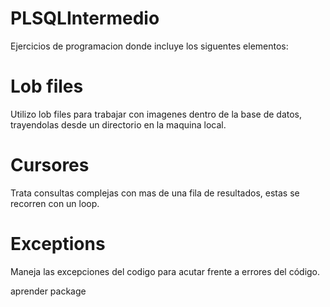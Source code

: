 # PLSQLIntermedio
Ejercicios de programacion donde incluye los siguentes elementos:

# Lob files
Utilizo lob files para trabajar con imagenes dentro de la base de datos, trayendolas desde un directorio en la maquina local.
# Cursores
Trata consultas complejas con mas de una fila de resultados, estas se recorren con un loop.
# Exceptions 
Maneja las excepciones del codigo para acutar frente a errores del código.


aprender package
